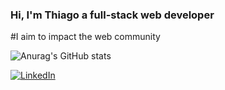 ### Hi, I'm Thiago a full-stack web developer

#I aim to impact the web community

![Anurag's GitHub stats](https://github-readme-stats.vercel.app/api?username=constThiagoSilva&show_icons=true&theme=radical)

<a href="https://www.linkedin.com/in/thiago-pereira-da-silva-654404218/">![LinkedIn](https://img.shields.io/badge/linkedin-%230077B5.svg?style=for-the-badge&logo=linkedin&logoColor=white)</a>
